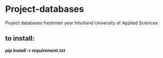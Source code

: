 # Project-databases
Project databases freshmen year Inholland University of Applied Sciences

## to install:
**_pip install -r requirement.txt_**

